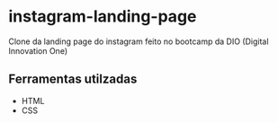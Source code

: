 <h1>instagram-landing-page</h1>
 Clone da landing page do instagram feito no bootcamp da DIO (Digital Innovation One)
 
<h2>Ferramentas utilzadas</h2>
 <ul>
  <li>HTML</li>
  <li>CSS</li>
 </ul>
